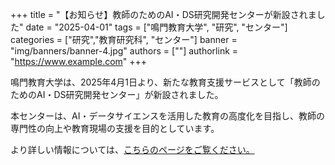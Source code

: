 +++
title = "【お知らせ】教師のためのAI・DS研究開発センターが新設されました"
date = "2025-04-01"
tags = ["鳴門教育大学", "研究", "センター"]
categories = ["研究","教育研究科", "センター"]
banner = "img/banners/banner-4.jpg"
authors = [""]
authorlink = "https://www.example.com"
+++

鳴門教育大学は、2025年4月1日より、新たな教育支援サービスとして「教師のためのAI・DS研究開発センター」が新設されました。

本センターは、AI・データサイエンスを活用した教育の高度化を目指し、教師の専門性の向上や教育現場の支援を目的としています。

より詳しい情報については、[こちらのページをご覧ください。](/erdads/center/)